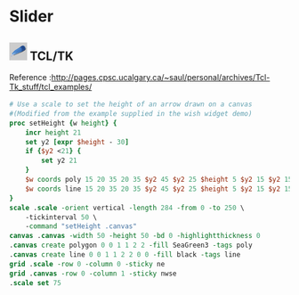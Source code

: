 # Slider

## ![tcltk](../../img/icn/tlctk32.png "TCL/TK") TCL/TK

Reference :http://pages.cpsc.ucalgary.ca/~saul/personal/archives/Tcl-Tk_stuff/tcl_examples/

```tcl
# Use a scale to set the height of an arrow drawn on a canvas
#(Modified from the example supplied in the wish widget demo)
proc setHeight {w height} {
    incr height 21
    set y2 [expr $height - 30]
    if {$y2 <21} { 
        set y2 21 
    } 
    $w coords poly 15 20 35 20 35 $y2 45 $y2 25 $height 5 $y2 15 $y2 15 20 
    $w coords line 15 20 35 20 35 $y2 45 $y2 25 $height 5 $y2 15 $y2 15 20 
} 
scale .scale -orient vertical -length 284 -from 0 -to 250 \
    -tickinterval 50 \
    -command "setHeight .canvas" 
canvas .canvas -width 50 -height 50 -bd 0 -highlightthickness 0 
.canvas create polygon 0 0 1 1 2 2 -fill SeaGreen3 -tags poly 
.canvas create line 0 0 1 1 2 2 0 0 -fill black -tags line 
grid .scale -row 0 -column 0 -sticky ne 
grid .canvas -row 0 -column 1 -sticky nwse 
.scale set 75
```

